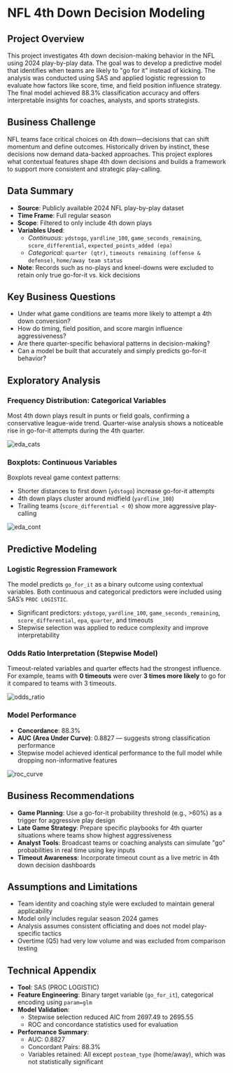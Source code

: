 # NFL 4th Down Decision Modeling

## Project Overview
This project investigates 4th down decision-making behavior in the NFL using 2024 play-by-play data. The goal was to develop a predictive model that identifies when teams are likely to "go for it" instead of kicking. The analysis was conducted using SAS and applied logistic regression to evaluate how factors like score, time, and field position influence strategy. The final model achieved 88.3% classification accuracy and offers interpretable insights for coaches, analysts, and sports strategists.

## Business Challenge
NFL teams face critical choices on 4th down—decisions that can shift momentum and define outcomes. Historically driven by instinct, these decisions now demand data-backed approaches. This project explores what contextual features shape 4th down decisions and builds a framework to support more consistent and strategic play-calling.

## Data Summary
- **Source**: Publicly available 2024 NFL play-by-play dataset
- **Time Frame**: Full regular season
- **Scope**: Filtered to only include 4th down plays
- **Variables Used**:
  - *Continuous*: `ydstogo`, `yardline_100`, `game_seconds_remaining`, `score_differential`, `expected_points_added (epa)`
  - *Categorical*: `quarter (qtr)`, `timeouts remaining (offense & defense)`, `home/away team status`
- **Note**: Records such as no-plays and kneel-downs were excluded to retain only true go-for-it vs. kick decisions

## Key Business Questions
- Under what game conditions are teams more likely to attempt a 4th down conversion?
- How do timing, field position, and score margin influence aggressiveness?
- Are there quarter-specific behavioral patterns in decision-making?
- Can a model be built that accurately and simply predicts go-for-it behavior?

## Exploratory Analysis

### Frequency Distribution: Categorical Variables
Most 4th down plays result in punts or field goals, confirming a conservative league-wide trend. Quarter-wise analysis shows a noticeable rise in go-for-it attempts during the 4th quarter.

![eda_cats](https://github.com/user-attachments/assets/1ac6ed06-52ea-4178-a78a-37c94c832803)

### Boxplots: Continuous Variables
Boxplots reveal game context patterns:
- Shorter distances to first down (`ydstogo`) increase go-for-it attempts
- 4th down plays cluster around midfield (`yardline_100`)
- Trailing teams (`score_differential < 0`) show more aggressive play-calling

![eda_cont](https://github.com/user-attachments/assets/366e3b96-f3a4-4a45-9ddf-ae6b624342fc)

## Predictive Modeling

### Logistic Regression Framework
The model predicts `go_for_it` as a binary outcome using contextual variables. Both continuous and categorical predictors were included using SAS’s `PROC LOGISTIC`.

- Significant predictors: `ydstogo`, `yardline_100`, `game_seconds_remaining`, `score_differential`, `epa`, `quarter`, and timeouts
- Stepwise selection was applied to reduce complexity and improve interpretability

### Odds Ratio Interpretation (Stepwise Model)
Timeout-related variables and quarter effects had the strongest influence. For example, teams with **0 timeouts** were over **3 times more likely** to go for it compared to teams with 3 timeouts.

![odds_ratio](https://github.com/user-attachments/assets/46637b6d-21c3-4485-affe-1e20c20db557)

### Model Performance
- **Concordance**: 88.3%
- **AUC (Area Under Curve)**: 0.8827 — suggests strong classification performance
- Stepwise model achieved identical performance to the full model while dropping non-informative features

![roc_curve](https://github.com/user-attachments/assets/8ca953a9-d739-48d9-9cf0-49d4c6374b04)

## Business Recommendations
- **Game Planning**: Use a go-for-it probability threshold (e.g., >60%) as a trigger for aggressive play design
- **Late Game Strategy**: Prepare specific playbooks for 4th quarter situations where teams show highest aggressiveness
- **Analyst Tools**: Broadcast teams or coaching analysts can simulate "go" probabilities in real time using key inputs
- **Timeout Awareness**: Incorporate timeout count as a live metric in 4th down decision dashboards

## Assumptions and Limitations
- Team identity and coaching style were excluded to maintain general applicability
- Model only includes regular season 2024 games
- Analysis assumes consistent officiating and does not model play-specific tactics
- Overtime (Q5) had very low volume and was excluded from comparison testing

## Technical Appendix
- **Tool**: SAS (PROC LOGISTIC)
- **Feature Engineering**: Binary target variable (`go_for_it`), categorical encoding using `param=glm`
- **Model Validation**:
  - Stepwise selection reduced AIC from 2697.49 to 2695.55
  - ROC and concordance statistics used for evaluation
- **Performance Summary**:
  - AUC: 0.8827
  - Concordant Pairs: 88.3%
  - Variables retained: All except `posteam_type` (home/away), which was not statistically significant



